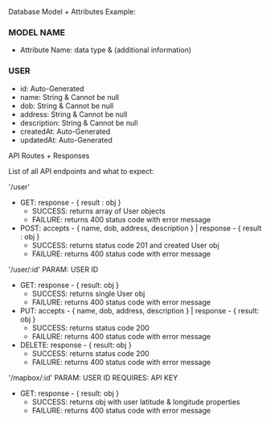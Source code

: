 Database Model + Attributes
Example:
### MODEL NAME
* Attribute Name: data type & (additional information)

### USER
* id: Auto-Generated
* name: String & Cannot be null
* dob: String & Cannot be null
* address: String & Cannot be null
* description: String & Cannot be null
* createdAt: Auto-Generated
* updatedAt: Auto-Generated

API Routes + Responses

List of all API endpoints and what to expect:

'/user'
* GET: response - { result : obj }
  - SUCCESS: returns array of User objects
  - FAILURE: returns 400 status code with error message
* POST: accepts - { name, dob, address, description } | response - { result : obj }
  - SUCCESS: returns status code 201 and created User obj
  - FAILURE: returns 400 status code with error message

'/user/:id'
PARAM: USER ID
* GET: response - { result: obj }
  - SUCCESS: returns single User obj
  - FAILURE: returns 400 status code with error message
* PUT: accepts - { name, dob, address, description } | response - { result: obj }
  - SUCCESS: returns status code 200
  - FAILURE: returns 400 status code with error message
* DELETE: response - { result: obj }
  - SUCCESS: returns status code 200
  - FAILURE: returns 400 status code with error message

'/mapbox/:id'
PARAM: USER ID
REQUIRES: API KEY
* GET: response - { result: obj }
  - SUCCESS: returns obj with user latitude & longitude properties
  - FAILURE: returns 400 status code with error message